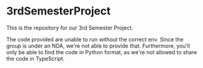 # 3rdSemesterProject
This is the repository for our 3rd Semester Project.

The code provided are unable to run without the correct env. Since the group is under an NDA, we're not able to provide that.
Furthermore, you'll only be able to find the code in Python format, as we're not allowed to share the code in TypeScript.
